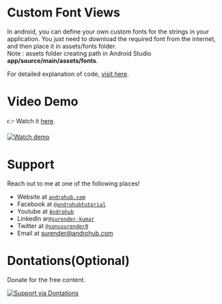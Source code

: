 # Custom Font Views
In android, you can define your own custom fonts for the strings in your application. You just need to download the required font from the internet, and then place it in assets/fonts folder. 
<br>
Note : assets folder creating path in Android Studio **app/source/main/assets/fonts**.

For detailed explanation of code, [visit here](http://www.androhub.com/android-custom-fonts-textview/).

# Video Demo
👉 Watch it <a href="https://youtu.be/gV4qoKyIRZM">here</a>.
<br>

[![Watch demo](http://i3.ytimg.com/vi/gV4qoKyIRZM/hqdefault.jpg)](https://youtu.be/gV4qoKyIRZM)

# Support
Reach out to me at one of the following places!

- Website at <a href="http://www.androhub.com/" target="_blank">`androhub.com`</a>
- Facebook at <a href="https://www.facebook.com/androhubtutorial/" target="_blank">`@androhubtutorial`</a>
- Youtube at <a href="https://www.youtube.com/channel/UCHJh3E9mtRzbM3WVVl9glJg" target="_blank">`Androhub`</a>
- LinkedIn ar<a href="https://www.linkedin.com/in/surender-kumar-681472a8?originalSubdomain=in" target="_blank">`@surender-kumar`</a>
- Twitter at <a href="https://twitter.com/sonusurender0/" target="_blank">`@sonusurender0`</a>
- Email at surender@androhub.com

# Dontations(Optional)
Donate for the free content.
<br>

[![Support via Dontations](https://www.paypalobjects.com/en_GB/i/btn/btn_donateCC_LG.gif)](https://www.paypal.com/cgi-bin/webscr?cmd=_donations&business=sonu.surendra0%40gmail.com&currency_code=USD&source=url)
